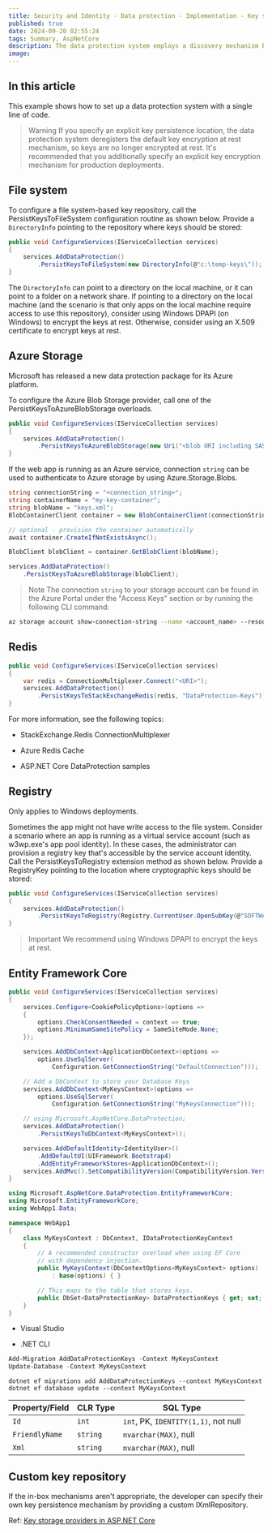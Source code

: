 ```yaml
---
title: Security and Identity - Data protection - Implementation - Key storage providers
published: true
date: 2024-09-20 02:55:24
tags: Summary, AspNetCore
description: The data protection system employs a discovery mechanism by default to determine where cryptographic keys should be persisted. The developer can override the default discovery mechanism and manually specify the location.
image:
---
```


## In this article

This example shows how to set up a data protection system with a single line of code.

> Warning
If you specify an explicit key persistence location, the data protection system deregisters the default key encryption at rest mechanism, so keys are no longer encrypted at rest. It's recommended that you additionally specify an explicit key encryption mechanism for production deployments.

## File system

To configure a file system-based key repository, call the PersistKeysToFileSystem configuration routine as shown below. Provide a ```DirectoryInfo``` pointing to the repository where keys should be stored:

```csharp
public void ConfigureServices(IServiceCollection services)
{
    services.AddDataProtection()
        .PersistKeysToFileSystem(new DirectoryInfo(@"c:\temp-keys\"));
}
```

The ```DirectoryInfo``` can point to a directory on the local machine, or it can point to a folder on a network share. If pointing to a directory on the local machine (and the scenario is that only apps on the local machine require access to use this repository), consider using Windows DPAPI (on Windows) to encrypt the keys at rest. Otherwise, consider using an X.509 certificate to encrypt keys at rest.

## Azure Storage

Microsoft has released a new data protection package for its Azure platform.

To configure the Azure Blob Storage provider, call one of the PersistKeysToAzureBlobStorage overloads.

```csharp
public void ConfigureServices(IServiceCollection services)
{
    services.AddDataProtection()
        .PersistKeysToAzureBlobStorage(new Uri("<blob URI including SAS token>"));
}
```

If the web app is running as an Azure service, connection ```string``` can be used to authenticate to Azure storage by using Azure.Storage.Blobs.

```csharp
string connectionString = "<connection_string>";
string containerName = "my-key-container";
string blobName = "keys.xml";
BlobContainerClient container = new BlobContainerClient(connectionString, containerName);

// optional - provision the container automatically
await container.CreateIfNotExistsAsync();

BlobClient blobClient = container.GetBlobClient(blobName);

services.AddDataProtection()
    .PersistKeysToAzureBlobStorage(blobClient);
```

> Note
The connection ```string``` to your storage account can be found in the Azure Portal under the "Access Keys" section or by running the following CLI command:

```bash
az storage account show-connection-string --name <account_name> --resource-group <resource_group>
```

## Redis

```csharp
public void ConfigureServices(IServiceCollection services)
{
    var redis = ConnectionMultiplexer.Connect("<URI>");
    services.AddDataProtection()
        .PersistKeysToStackExchangeRedis(redis, "DataProtection-Keys");
}
```

For more information, see the following topics:

- StackExchange.Redis ConnectionMultiplexer

- Azure Redis Cache

- ASP.NET Core DataProtection samples

## Registry

Only applies to Windows deployments.

Sometimes the app might not have write access to the file system. Consider a scenario where an app is running as a virtual service account (such as w3wp.exe's app pool identity). In these cases, the administrator can provision a registry key that's accessible by the service account identity. Call the PersistKeysToRegistry extension method as shown below. Provide a RegistryKey pointing to the location where cryptographic keys should be stored:

```csharp
public void ConfigureServices(IServiceCollection services)
{
    services.AddDataProtection()
        .PersistKeysToRegistry(Registry.CurrentUser.OpenSubKey(@"SOFTWARE\Sample\keys", true));
}
```

> Important
We recommend using Windows DPAPI to encrypt the keys at rest.

## Entity Framework Core

```csharp
public void ConfigureServices(IServiceCollection services)
{
    services.Configure<CookiePolicyOptions>(options =>
    {
        options.CheckConsentNeeded = context => true;
        options.MinimumSameSitePolicy = SameSiteMode.None;
    });

    services.AddDbContext<ApplicationDbContext>(options =>
        options.UseSqlServer(
            Configuration.GetConnectionString("DefaultConnection")));

    // Add a DbContext to store your Database Keys
    services.AddDbContext<MyKeysContext>(options =>
        options.UseSqlServer(
            Configuration.GetConnectionString("MyKeysConnection")));

    // using Microsoft.AspNetCore.DataProtection;
    services.AddDataProtection()
        .PersistKeysToDbContext<MyKeysContext>();

    services.AddDefaultIdentity<IdentityUser>()
        .AddDefaultUI(UIFramework.Bootstrap4)
        .AddEntityFrameworkStores<ApplicationDbContext>();
    services.AddMvc().SetCompatibilityVersion(CompatibilityVersion.Version_2_2);
}
```

```csharp
using Microsoft.AspNetCore.DataProtection.EntityFrameworkCore;
using Microsoft.EntityFrameworkCore;
using WebApp1.Data;

namespace WebApp1
{
    class MyKeysContext : DbContext, IDataProtectionKeyContext
    {
        // A recommended constructor overload when using EF Core 
        // with dependency injection.
        public MyKeysContext(DbContextOptions<MyKeysContext> options) 
            : base(options) { }

        // This maps to the table that stores keys.
        public DbSet<DataProtectionKey> DataProtectionKeys { get; set; }
    }
}
```

  - Visual Studio

  - .NET CLI

```powershell
Add-Migration AddDataProtectionKeys -Context MyKeysContext
Update-Database -Context MyKeysContext
```

```dotnetcli
dotnet ef migrations add AddDataProtectionKeys --context MyKeysContext
dotnet ef database update --context MyKeysContext
```

<table><thead>
<tr>
<th>Property/Field</th>
<th>CLR Type</th>
<th>SQL Type</th>
</tr>
</thead>
<tbody>
<tr>
<td><code>Id</code></td>
<td><code>int</code></td>
<td><code>int</code>, PK, <code>IDENTITY(1,1)</code>, not null</td>
</tr>
<tr>
<td><code>FriendlyName</code></td>
<td><code>string</code></td>
<td><code>nvarchar(MAX)</code>, null</td>
</tr>
<tr>
<td><code>Xml</code></td>
<td><code>string</code></td>
<td><code>nvarchar(MAX)</code>, null</td>
</tr>
</tbody></table>

## Custom key repository

If the in-box mechanisms aren't appropriate, the developer can specify their own key persistence mechanism by providing a custom IXmlRepository.

Ref: [Key storage providers in ASP.NET Core](https://learn.microsoft.com/en-us/aspnet/core/security/data-protection/implementation/key-storage-providers?view=aspnetcore-8.0)